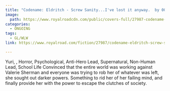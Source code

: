 ```yaml
---
title: "Codename: Eldritch - Screw Sanity...I've lost it anyway.  by 00Petrichor00"
image:
  path: https://www.royalroadcdn.com/public/covers-full/27987-codename-eldritch-screw-sanity-ive-lost-it-anyway.jpg
categories:
  - ONGOING
tags:
  - GL/WLW
link: https://www.royalroad.com/fiction/27987/codename-eldritch-screw-sanity-ive-lost-it-anyway

---
```

Yuri, , Horror, Psychological, Anti-Hero Lead, Supernatural, Non-Human Lead, School Life
Convinced that the entire world was working against Valerie Sherman and everyone was trying to rob her of whatever was left, she sought out darker powers. Something to rid her of her failing mind, and finally provide her with the power to escape the clutches of society.

